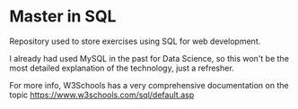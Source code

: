 # Master in SQL

Repository used to store exercises using SQL for web development.

I already had used MySQL in the past for Data Science, so this won't be the most detailed explanation of the technology, just a refresher.

For more info, W3Schools has a very comprehensive documentation on the topic https://www.w3schools.com/sql/default.asp
